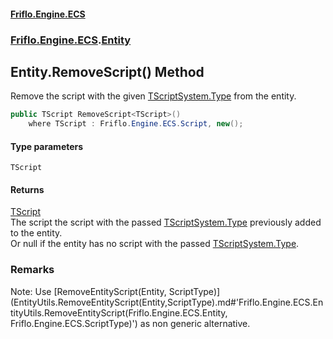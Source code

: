 #### [Friflo.Engine.ECS](index.md#'index')
### [Friflo.Engine.ECS](Friflo.Engine.ECS.md#'Friflo.Engine.ECS').[Entity](Entity.md#'Friflo.Engine.ECS.Entity')

## Entity.RemoveScript<TScript>() Method

Remove the script with the given [TScript](Entity.RemoveScript_TScript_().md#Friflo.Engine.ECS.Entity.RemoveScript_TScript_().TScript#'Friflo.Engine.ECS.Entity.RemoveScript<TScript>().TScript')[System.Type](https://docs.microsoft.com/en-us/dotnet/api/System.Type#'System.Type') from the entity.

```csharp
public TScript RemoveScript<TScript>()
    where TScript : Friflo.Engine.ECS.Script, new();
```
#### Type parameters

<a name='Friflo.Engine.ECS.Entity.RemoveScript_TScript_().TScript'></a>

`TScript`

#### Returns
[TScript](Entity.RemoveScript_TScript_().md#Friflo.Engine.ECS.Entity.RemoveScript_TScript_().TScript#'Friflo.Engine.ECS.Entity.RemoveScript<TScript>().TScript')  
The script the script with the passed [TScript](Entity.RemoveScript_TScript_().md#Friflo.Engine.ECS.Entity.RemoveScript_TScript_().TScript#'Friflo.Engine.ECS.Entity.RemoveScript<TScript>().TScript')[System.Type](https://docs.microsoft.com/en-us/dotnet/api/System.Type#'System.Type') previously added to the entity.<br/>
Or null if the entity has no script with the passed [TScript](Entity.RemoveScript_TScript_().md#Friflo.Engine.ECS.Entity.RemoveScript_TScript_().TScript#'Friflo.Engine.ECS.Entity.RemoveScript<TScript>().TScript')[System.Type](https://docs.microsoft.com/en-us/dotnet/api/System.Type#'System.Type').

### Remarks
Note: Use [RemoveEntityScript(Entity, ScriptType)](EntityUtils.RemoveEntityScript(Entity,ScriptType).md#'Friflo.Engine.ECS.EntityUtils.RemoveEntityScript(Friflo.Engine.ECS.Entity, Friflo.Engine.ECS.ScriptType)') as non generic alternative.